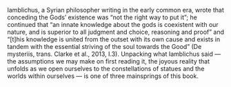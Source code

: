  Iamblichus, a Syrian philosopher writing in the early common era, wrote that conceding the Gods’ existence was “not the right way to put it”; he continued that “an innate knowledge about the gods is coexistent with our nature, and is superior to all judgment and choice, reasoning and proof” and “[t]his knowledge is united from the outset with its own cause and exists in tandem with the essential striving of the soul towards the Good” (De mysteriis, trans. Clarke et al., 2013, I.3). Unpacking what Iamblichus said — the assumptions we may make on first reading it, the joyous reality that unfolds as we open ourselves to the constellations of statues and the worlds within ourselves — is one of three mainsprings of this book.
